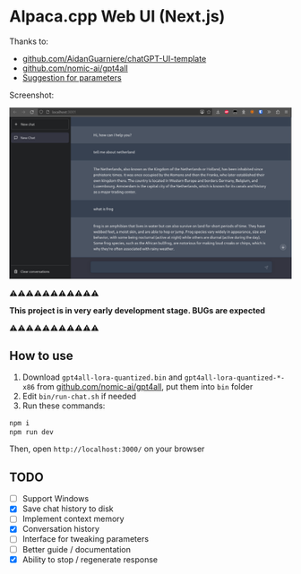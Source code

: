 # Alpaca.cpp Web UI (Next.js)

Thanks to:
- [github.com/AidanGuarniere/chatGPT-UI-template](https://github.com/AidanGuarniere/chatGPT-UI-template)
- [github.com/nomic-ai/gpt4all](https://github.com/nomic-ai/gpt4all)
- [Suggestion for parameters](https://github.com/antimatter15/alpaca.cpp/issues/171)

Screenshot:

![](./doc/screenshot_0.png)

⚠️⚠️⚠️⚠️⚠️⚠️⚠️⚠️⚠️⚠️⚠️

**This project is in very early development stage. BUGs are expected**

⚠️⚠️⚠️⚠️⚠️⚠️⚠️⚠️⚠️⚠️⚠️

## How to use

1. Download `gpt4all-lora-quantized.bin` and `gpt4all-lora-quantized-*-x86` from [github.com/nomic-ai/gpt4all](https://github.com/nomic-ai/gpt4all), put them into `bin` folder
2. Edit `bin/run-chat.sh` if needed
3. Run these commands:

```
npm i
npm run dev
```

Then, open `http://localhost:3000/` on your browser

## TODO

- [ ] Support Windows
- [x] Save chat history to disk
- [ ] Implement context memory
- [x] Conversation history
- [ ] Interface for tweaking parameters
- [ ] Better guide / documentation
- [x] Ability to stop / regenerate response
